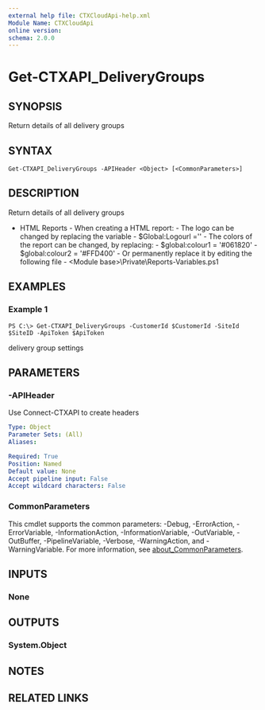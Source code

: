 ```yaml
---
external help file: CTXCloudApi-help.xml
Module Name: CTXCloudApi
online version:
schema: 2.0.0
---
```


# Get-CTXAPI_DeliveryGroups

## SYNOPSIS
Return details of all delivery groups

## SYNTAX

```
Get-CTXAPI_DeliveryGroups -APIHeader <Object> [<CommonParameters>]
```

## DESCRIPTION
Return details of all delivery groups

- HTML Reports 	- When creating a HTML report: 	- The logo can be changed by replacing the variable  		- $Global:Logourl ='' 	- The colors of the report can be changed, by replacing: 		- $global:colour1 = '#061820' 		- $global:colour2 = '#FFD400' 	- Or permanently replace it by editing the following file 	- \<Module base\>\Private\Reports-Variables.ps1

## EXAMPLES

### Example 1
```
PS C:\> Get-CTXAPI_DeliveryGroups -CustomerId $CustomerId -SiteId $SiteID -ApiToken $ApiToken
```

delivery group settings

## PARAMETERS

### -APIHeader
Use Connect-CTXAPI to create headers


```yaml
Type: Object
Parameter Sets: (All)
Aliases:

Required: True
Position: Named
Default value: None
Accept pipeline input: False
Accept wildcard characters: False
```

### CommonParameters
This cmdlet supports the common parameters: -Debug, -ErrorAction, -ErrorVariable, -InformationAction, -InformationVariable, -OutVariable, -OutBuffer, -PipelineVariable, -Verbose, -WarningAction, and -WarningVariable. For more information, see [about_CommonParameters](http://go.microsoft.com/fwlink/?LinkID=113216).

## INPUTS

### None
## OUTPUTS

### System.Object
## NOTES

## RELATED LINKS
